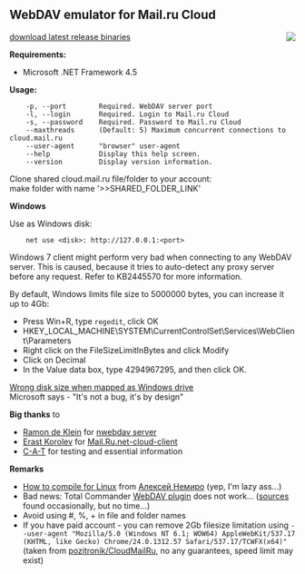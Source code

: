 ## **WebDAV emulator for Mail.ru Cloud**<br>
[download latest release binaries](https://github.com/yar229/WebDavMailRuCloud/releases/latest) <a href="https://ci.appveyor.com/project/yar229/webdavmailrucloud-k21bq/branch/master"><img src="https://ci.appveyor.com/api/projects/status/3gejunv39gqed3tp/branch/master?svg=true" align="right"></a>

**Requirements:**
* Microsoft .NET Framework 4.5

**Usage:**
``` 	
	-p, --port        Required. WebDAV server port
	-l, --login       Required. Login to Mail.ru Cloud
	-s, --password    Required. Password to Mail.ru Cloud
	--maxthreads      (Default: 5) Maximum concurrent connections to cloud.mail.ru
	--user-agent      "browser" user-agent
	--help            Display this help screen.
	--version         Display version information.
```

Clone shared cloud.mail.ru file/folder to your account:<br>
	make folder with name '>>SHARED_FOLDER_LINK'

**Windows**

Use as Windows disk: <br>
``` 
	net use <disk>: http://127.0.0.1:<port>
``` 	

Windows 7 client might perform very bad when connecting to any WebDAV server. This is caused, because it tries to auto-detect any proxy server before any request. Refer to KB2445570 for more information.

By default, Windows limits file size to 5000000 bytes, you can increase it up to 4Gb:
* Press Win+R, type `regedit`, click OK
* HKEY_LOCAL_MACHINE\SYSTEM\CurrentControlSet\Services\WebClient\Parameters
* Right click on the FileSizeLimitInBytes and click Modify
* Click on Decimal
* In the Value data box, type 4294967295, and then click OK.

[Wrong disk size when mapped as Windows drive](https://support.microsoft.com/en-us/kb/2386902)<br>
Microsoft says - "It's not a bug, it's by design"


**Big thanks** to
* [Ramon de Klein](https://github.com/ramondeklein) for [nwebdav server](https://github.com/ramondeklein/nwebdav)
* [Erast Korolev](https://github.com/erastmorgan) for [Mail.Ru.net-cloud-client](https://github.com/erastmorgan/Mail.Ru-.net-cloud-client)
* [C-A-T](https://github.com/C-A-T9LIFE) for testing and essential information


**Remarks**
* [How to compile for Linux](https://toster.ru/q/375448) from [Алексей Немиро](https://toster.ru/user/AlekseyNemiro) (yep, I'm lazy ass...)
* Bad news: Total Commander [WebDAV plugin](http://www.ghisler.com/plugins.htm) does not work... ([sources](http://ghisler.fileburst.com/fsplugins/webdav_src.zip) found occasionally, but no time...)
* Avoid using #, %, +  in file and folder names
* If you have paid account - you can remove 2Gb filesize limitation using `--user-agent "Mozilla/5.0 (Windows NT 6.1; WOW64) AppleWebKit/537.17 (KHTML, like Gecko) Chrome/24.0.1312.57 Safari/537.17/TCWFX(x64)"` (taken from [pozitronik/CloudMailRu]( https://github.com/pozitronik/CloudMailRu), no any guarantees, speed limit may exist)
